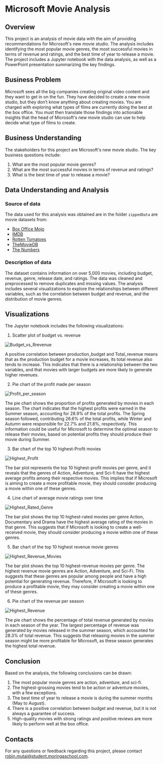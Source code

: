 # Microsoft Movie Analysis 

## Overview
This project is an analysis of movie data with the aim of providing recommendations for Microsoft's new movie studio. The analysis includes identifying the most popular movie genres, the most successful movies in terms of revenue and ratings, and the best time of year to release a movie. The project includes a Jupyter notebook with the data analysis, as well as a PowerPoint presentation summarizing the key findings.

## Business Problem

Microsoft sees all the big companies creating original video content and they want to get in on the fun. They have decided to create a new movie studio, but they don’t know anything about creating movies. You are charged with exploring what types of films are currently doing the best at the box office. You must then translate those findings into actionable insights that the head of Microsoft's new movie studio can use to help decide what type of films to create.

## Business Understanding
The stakeholders for this project are Microsoft's new movie studio. The key business questions include:

1. What are the most popular movie genres?
2. What are the most successful movies in terms of revenue and ratings?
3. What is the best time of year to release a movie?

## Data Understanding and Analysis
### Source of data
The data used for this analysis was obtained are in the folder `zippedData` are movie datasets from:

* [Box Office Mojo](https://www.boxofficemojo.com/)
* [IMDB](https://www.imdb.com/)
* [Rotten Tomatoes](https://www.rottentomatoes.com/)
* [TheMovieDB](https://www.themoviedb.org/)
* [The Numbers](https://www.the-numbers.com/)

### Description of data
The dataset contains information on over 5,000 movies, including budget, revenue, genre, release date, and ratings. The data was cleaned and preprocessed to remove duplicates and missing values. The analysis includes several visualizations to explore the relationships between different variables, such as the correlation between budget and revenue, and the distribution of movie genres.

## Visualizations
The Jupyter notebook includes the following visualizations:

1. Scatter plot of budget vs. revenue

![Budget_vs_Rrevenue](https://github.com/Robinzulu/dsc-phase-1-project/blob/master/Budget_vs_Revenue.png)

A positive correlation between production_budget and Total_revenue means that as the production budget for a movie increases, its total revenue also tends to increase. This indicates that there is a relationship between the two variables, and that movies with larger budgets are more likely to generate higher revenues.

2. Pie chart of the profit made per season

![Profit_per_season](https://github.com/Robinzulu/dsc-phase-1-project/blob/master/Profit_per_season.png)

The pie chart shows the proportion of profits generated by movies in each season. The chart indicates that the highest profits were earned in the Summer season, accounting for 28.9% of the total profits. The Spring season followed, contributing 26.6% of the total profits, while Winter and Autumn were responsible for 22.7% and 21.8%, respectively. This information could be useful for Microsoft to determine the optimal season to release their movies, based on potential profits they should produce their movie during Summer.

3. Bar chart of the top 10 highest-Profit movies 

 ![Highest_Profit](https://github.com/Robinzulu/dsc-phase-1-project/blob/master/Highest_profit_movies.png)


The bar plot represents the top 10 highest-profit movies per genre, and it reveals that the genres of Action, Adventure, and Sci-fi have the highest average profits among their respective movies. This implies that if Microsoft is aiming to create a more profitable movie, they should consider producing a movie within one of these genres.
 
4. Line chart of average movie ratings over time 
 
![Highest_Rated_Genre](https://github.com/Robinzulu/dsc-phase-1-project/blob/master/Top_10_Highest_Rated_Movies_Genre.png)

The bar plot shows the top 10 highest-rated movies per genre Action, Documentary and Drama have the highest average rating of the movies in that genre. This suggests that if Microsoft is looking to create a well-received movie, they should consider producing a movie within one of these genres.

5. Bar chart of the top 10 highest revenue movie genres
 
 ![Highest_Revenue_Movies](https://github.com/Robinzulu/dsc-phase-1-project/blob/master/Highest_Revenue_Movies.png)

The bar plot shows the top 10 highest-revenue movies per genre. The highest revenue movie genres are Action, Adventure, and Sci-Fi. This suggests that these genres are popular among people and have a high potential for generating revenue. Therefore, if Microsoft is looking to produce a profitable movie, they may consider creating a movie within one of these genres.

6. Pie chart of the revenue per season

![Highest_Revenue](https://github.com/Robinzulu/dsc-phase-1-project/blob/master/Revenue_per_season.png)

The pie chart shows the percentage of total revenue generated by movies in each season of the year. The largest percentage of revenue was generated by movies released in the summer season, which accounted for 28.3% of total revenue. This suggests that releasing movies in the summer season might be more profitable for Microsoft, as these season generates the highest total revenue.

## Conclusion
Based on the analysis, the following conclusions can be drawn:

1. The most popular movie genres are action, adventure, and sci-fi.
2. The highest-grossing movies tend to be action or adventure movies, with a few exceptions.
3. The best time of year to release a movie is during the summer months (May to August).
4. There is a positive correlation between budget and revenue, but it is not always a guarantee of success.
5. High-quality movies with strong ratings and positive reviews are more likely to perform well at the box office.

## Contacts
For any questions or feedback regarding this project, please contact robin.mutai@student.moringaschool.com.

